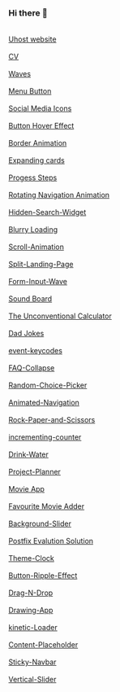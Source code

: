### Hi there 👋

<br>[Uhost website](https://pratikrana1612.github.io/uhostwebsite/index.html)</br>
<br>[CV](https://pratikrana1612.github.io/CV/)</br>
<br>[Waves](https://pratikrana1612.github.io/waves/)</br>
<br>[Menu Button](https://pratikrana1612.github.io/Menu-button/)</br>
<br>[Social Media Icons](https://pratikrana1612.github.io/social-media-icons/)</br>
<br>[Button Hover Effect](https://pratikrana1612.github.io/button-hover-effect/)</br>
<br>[Border Animation](https://pratikrana1612.github.io/Border-Animation/)</br>
<br>[Expanding cards](https://pratikrana1612.github.io/Expanding-Cards/)</br>
<br>[Progess Steps](https://pratikrana1612.github.io/Progess-Steps/)</br>
<br>[Rotating Navigation Animation](https://pratikrana1612.github.io/Rotating-Navigation-Animation/)</br>
<br>[Hidden-Search-Widget](https://pratikrana1612.github.io/Hidden-Search-Widget/)</br>
<br>[Blurry Loading](https://pratikrana1612.github.io/Blurry-Loading/)</br>
<br>[Scroll-Animation](https://pratikrana1612.github.io/Scroll-Animation/)</br>
<br>[Split-Landing-Page](https://pratikrana1612.github.io/Split-Landing-Page/)</br>
<br>[Form-Input-Wave](https://pratikrana1612.github.io/Form-Input-Wave/)</br>
<br>[Sound Board](https://pratikrana1612.github.io/Sound-Board/)</br>
<br>[The Unconventional Calculator](https://pratikrana1612.github.io/The-Unconventional-Calculator/)</br>
<br>[Dad Jokes](https://pratikrana1612.github.io/Dad-Jokes/)</br>
<br>[event-keycodes](https://pratikrana1612.github.io/event-keycodes/)</br>
<br>[FAQ-Collapse](https://pratikrana1612.github.io/FAQ-Collapse/)</br>
<br>[Random-Choice-Picker](https://pratikrana1612.github.io/Random-Choice-Picker/)</br>
<br>[Animated-Navigation](https://pratikrana1612.github.io/Animated-Navigation/)</br>
<br>[Rock-Paper-and-Scissors](https://pratikrana1612.github.io/Rock-Paper-and-Scissors/)</br>
<br>[incrementing-counter](https://pratikrana1612.github.io/incrementing-counter/)</br>
<br>[Drink-Water](https://pratikrana1612.github.io/Drink-Water/)</br>
<br>[Project-Planner](https://pratikrana1612.github.io/Project-Planner/)</br> 
<br>[Movie App](https://pratikrana1612.github.io/Movie-App/)</br>
<br>[Favourite Movie Adder](https://pratikrana1612.github.io/Favourite-Movie-Adder/)</br>
<br>[Background-Slider](https://pratikrana1612.github.io/Background-Slider/)</br>
<br>[Postfix Evalution Solution](https://pratikrana1612.github.io/Postfix-Evalution/)</br>
<br>[Theme-Clock](https://pratikrana1612.github.io/Theme-Clock/)</br>
<br>[Button-Ripple-Effect](https://pratikrana1612.github.io/Button-Ripple-Effect/)</br>
<br>[Drag-N-Drop](https://pratikrana1612.github.io/Drag-N-Drop/)</br>
<br>[Drawing-App](https://pratikrana1612.github.io/Drawing-App/)</br>
<br>[kinetic-Loader](https://pratikrana1612.github.io/kinetic-Loader/)</br>
<br>[Content-Placeholder](https://pratikrana1612.github.io/Content-Placeholder/)</br>
<br>[Sticky-Navbar](https://pratikrana1612.github.io/Sticky-Navbar/)</br>
<br>[Vertical-Slider](https://pratikrana1612.github.io/Vertical-Slider/)</br>
